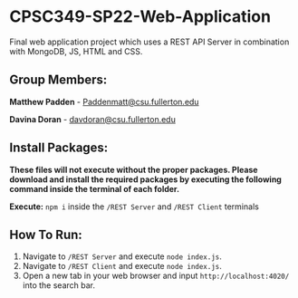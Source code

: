 # CPSC349-SP22-Web-Application
Final web application project which uses a REST API Server in combination with MongoDB, JS, HTML and CSS.

## Group Members:
**Matthew Padden** - Paddenmatt@csu.fullerton.edu

**Davina Doran** - davdoran@csu.fullerton.edu 

## Install Packages:
**These files will not execute without the proper packages.
Please download and install the required packages by executing the following command inside the terminal of each folder.**

**Execute:** `npm i` inside the `/REST Server` and `/REST Client` terminals


## How To Run:
1. Navigate to `/REST Server` and execute `node index.js`.
2. Navigate to `/REST Client` and execute `node index.js`.
3. Open a new tab in your web browser and input `http://localhost:4020/` into the search bar.
